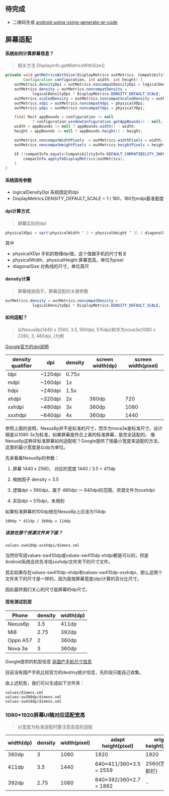 ## 待完成
+ 二维码生成
[android-using-zxing-generate-qr-code](https://stackoverflow.com/questions/28232116/android-using-zxing-generate-qr-code/30529128)

## 屏幕适配

#### 系统如何计算屏幕信息？
> 相关方法 DisplayInfo.getMetricsWithSize()
```java
private void getMetricsWithSize(DisplayMetrics outMetrics, CompatibilityInfo compatInfo,
        Configuration configuration, int width, int height) {
    outMetrics.densityDpi = outMetrics.noncompatDensityDpi = logicalDensityDpi;
    outMetrics.density = outMetrics.noncompatDensity =
            logicalDensityDpi * DisplayMetrics.DENSITY_DEFAULT_SCALE;
    outMetrics.scaledDensity = outMetrics.noncompatScaledDensity = outMetrics.density;
    outMetrics.xdpi = outMetrics.noncompatXdpi = physicalXDpi;
    outMetrics.ydpi = outMetrics.noncompatYdpi = physicalYDpi;

    final Rect appBounds = configuration != null
            ? configuration.windowConfiguration.getAppBounds() : null;
    width = appBounds != null ? appBounds.width() : width;
    height = appBounds != null ? appBounds.height() : height;

    outMetrics.noncompatWidthPixels  = outMetrics.widthPixels = width;
    outMetrics.noncompatHeightPixels = outMetrics.heightPixels = height;

    if (!compatInfo.equals(CompatibilityInfo.DEFAULT_COMPATIBILITY_INFO)) {
        compatInfo.applyToDisplayMetrics(outMetrics);
    }
}
```
#### 系统固有参数
+ logicalDensityDpi 系统固定的dpi
+ DisplayMetrics.DENSITY_DEFAULT_SCALE = 1 / 160，160为mdpi基准密度

#### dpi计算方式
> 屏幕实际的dpi
```java
physicalXDpi = sqrt(physicalWidth ^ 2 + physicalHeight ^ 2) / diagonalSize
```
其中
+ physicalXDpi 手机的物理dpi值，这个值跟手机的尺寸有关
+ physicalWidth、physicalHeight 屏幕宽高，单位为pixel
+ diagonalSize 对角线的尺寸，单位英尺

#### density计算
> 屏幕缩放因子，屏幕适配的关键参数
```java
outMetrics.density = outMetrics.noncompatDensity =
            logicalDensityDpi * DisplayMetrics.DENSITY_DEFAULT_SCALE;
```

#### 如何适配？
> 以Nexus6p(1440 x 2560, 3.5, 560dpi, 515dpi)和华为nova3e(1080 x 2280, 3, 480dpi, )为例

[Google官方的dpi说明](https://developer.android.com/training/multiscreen/screendensities?hl=zh-CN)

| density qualifier | dpi     | density | screen width(dp) | screen width(pixel) |
| ----------------- | ------- | ------- | ---------------- | ------------------- |
| ldpi              | ~120dpi | 0.75x   |                  |                     |
| mdpi              | ~160dpi | 1x      |                  |                     |
| hdpi              | ~240dpi | 1.5x    |                  |                     |
| xhdpi             | ~320dpi | 2x      | 360dp            | 720                 |
| xxhdpi            | ~480dpi | 3x      | 360dp            | 1080                |
| xxxhdpi           | ~640dpi | 4x      | 360dp            | 1440                |

参照上面的说明，Nexus6p并不是标准的尺寸，而华为nova3e是标准尺寸。设计稿是以1080 3x为标准，如果屏幕是符合上表的标准屏幕，是完全适配的。
像Nexus6p这种非标准屏幕如何适配呢？Google提供了按最小宽度来适配的方法，这里的最小宽度是以dp为单位。

先来看看Nexus6p的参数：

1. 屏幕 1440 x 2560， 对应的宽度 1440 / 3.5 = 411dp

2. 缩放因子 density = 3.5

3. 逻辑dpi = 560dpi，属于 480dpi ～ 640dpi的范围，资源文件为xxxhdpi

4. 实际dpi = 515dpi，未用到

如果标准屏幕的100dp放在Nexus6p上应该为114dp
```
100dp * 411dp / 360dp = 114dp
```

##### 该放在那个资源文件夹下面？

```
values-sw410dp-xxxhdpi/dimens.xml
```

当然你写成values-sw410dp或values-sw410dp-xhdpi都是可以的，但是Android系统会优先寻找xxxhdpi文件夹下的尺寸文件。

其实如果存在values-sw410dp-xhdpi和values-sw410dp-xxxhdpi，那么这两个文件夹下的尺寸是一样的，因为是按屏幕宽度(dp)计算的百分比尺寸。

因此最终我们关心的尺寸是屏幕的dp尺寸。

#### 现有测试机型

| Phone     | density | width(dp) |
| --------- | ------- | --------- |
| Nexus6p   | 3.5     | 411dp     |
| Mi8       | 2.75    | 392dp     |
| Oppo A57  | 2       | 360dp     |
| Nova 3e   | 3       | 360dp     |

Google提供的机型信息 [非国产手机尺寸信息](https://material.io/tools/devices/)

目前没有国产手机比较官方的destiny统计信息，先阶段只能自己收集。

由上述机型，我们可以生成如下文件夹：
```
values/dimens.xml
values-sw390dp/dimens.xml
values-sw410dp/dimens.xml
```
### 1080*1920屏幕UI稿对应适配宽高
> 以宽度为标准适配时要注意高度的适配

| width(dp) | density | width(pixel) | adapt height(pixel)    | origin height(pixel) |
| --------- | ------- | ---------    | -------------          | ---                  |
| 360dp     | 3       | 1080         | 1920                   | 1920                 |
| 411dp     | 3.5     | 1440         | 640×411/360*3.5 = 2559 | 2560(包含导航栏)      |
| 392dp     | 2.75    | 1080         | 640×392/360×2.7 = 1882 | -                    |